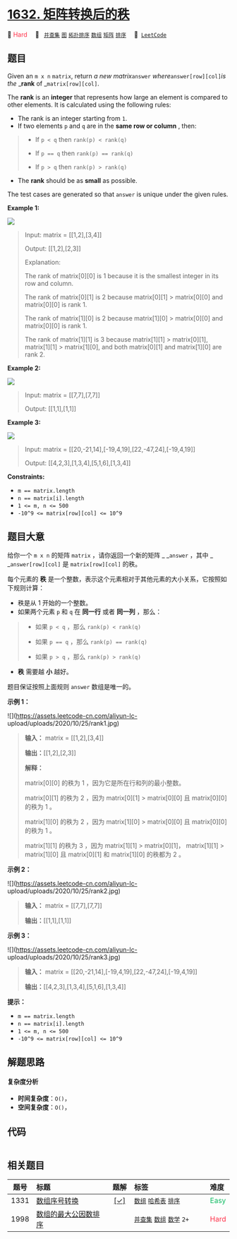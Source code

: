 # [1632. 矩阵转换后的秩](https://leetcode.com/problems/rank-transform-of-a-matrix)

🔴 <font color=#ff334b>Hard</font>&emsp; 🔖&ensp; [`并查集`](/tag/union-find.md) [`图`](/tag/graph.md) [`拓扑排序`](/tag/topological-sort.md) [`数组`](/tag/array.md) [`矩阵`](/tag/matrix.md) [`排序`](/tag/sorting.md)&emsp; 🔗&ensp;[`LeetCode`](https://leetcode.com/problems/rank-transform-of-a-matrix)

## 题目

Given an `m x n` `matrix`, return _a new matrix_`answer`
_where_`answer[row][col]`_is the_ _**rank** of _`matrix[row][col]`.

The **rank** is an **integer** that represents how large an element is
compared to other elements. It is calculated using the following rules:

  * The rank is an integer starting from `1`.
  * If two elements `p` and `q` are in the **same row or column** , then: 
> 
> * If `p < q` then `rank(p) < rank(q)`
> 
> * If `p == q` then `rank(p) == rank(q)`
> 
> * If `p > q` then `rank(p) > rank(q)`
  * The **rank** should be as **small** as possible.

The test cases are generated so that `answer` is unique under the given rules.



**Example 1:**

![](https://assets.leetcode.com/uploads/2020/10/18/rank1.jpg)

> Input: matrix = [[1,2],[3,4]]
> 
> Output: [[1,2],[2,3]]
> 
> Explanation:
> 
> The rank of matrix[0][0] is 1 because it is the smallest integer in its row and column.
> 
> The rank of matrix[0][1] is 2 because matrix[0][1] > matrix[0][0] and matrix[0][0] is rank 1.
> 
> The rank of matrix[1][0] is 2 because matrix[1][0] > matrix[0][0] and matrix[0][0] is rank 1.
> 
> The rank of matrix[1][1] is 3 because matrix[1][1] > matrix[0][1], matrix[1][1] > matrix[1][0], and both matrix[0][1] and matrix[1][0] are rank 2.

**Example 2:**

![](https://assets.leetcode.com/uploads/2020/10/18/rank2.jpg)

> Input: matrix = [[7,7],[7,7]]
> 
> Output: [[1,1],[1,1]]

**Example 3:**

![](https://assets.leetcode.com/uploads/2020/10/18/rank3.jpg)

> Input: matrix = [[20,-21,14],[-19,4,19],[22,-47,24],[-19,4,19]]
> 
> Output: [[4,2,3],[1,3,4],[5,1,6],[1,3,4]]

**Constraints:**

  * `m == matrix.length`
  * `n == matrix[i].length`
  * `1 <= m, n <= 500`
  * `-10^9 <= matrix[row][col] <= 10^9`


## 题目大意

给你一个 `m x n` 的矩阵 `matrix` ，请你返回一个新的矩阵 _ _`answer` ，其中 _ _`answer[row][col]` 是
`matrix[row][col]` 的秩。

每个元素的 **秩**  是一个整数，表示这个元素相对于其他元素的大小关系，它按照如下规则计算：

  * 秩是从 1 开始的一个整数。
  * 如果两个元素 `p` 和 `q` 在 **同一行**  或者 **同一列**  ，那么： 
> 
> * 如果 `p < q` ，那么 `rank(p) < rank(q)`
> 
> * 如果 `p == q` ，那么 `rank(p) == rank(q)`
> 
> * 如果 `p > q` ，那么 `rank(p) > rank(q)`
  * **秩**  需要越 **小**  越好。

题目保证按照上面规则 `answer` 数组是唯一的。



**示例 1：**

![](https://assets.leetcode-cn.com/aliyun-lc-
upload/uploads/2020/10/25/rank1.jpg)

> 
> 
> 
> 
> 
> **输入：** matrix = [[1,2],[3,4]]
> 
> **输出：**[[1,2],[2,3]]
> 
> **解释：**
> 
> matrix[0][0] 的秩为 1 ，因为它是所在行和列的最小整数。
> 
> matrix[0][1] 的秩为 2 ，因为 matrix[0][1] > matrix[0][0] 且 matrix[0][0] 的秩为 1 。
> 
> matrix[1][0] 的秩为 2 ，因为 matrix[1][0] > matrix[0][0] 且 matrix[0][0] 的秩为 1 。
> 
> matrix[1][1] 的秩为 3 ，因为 matrix[1][1] > matrix[0][1]， matrix[1][1] > matrix[1][0] 且 matrix[0][1] 和 matrix[1][0] 的秩都为 2 。
> 
> 

**示例 2：**

![](https://assets.leetcode-cn.com/aliyun-lc-
upload/uploads/2020/10/25/rank2.jpg)

> 
> 
> 
> 
> 
> **输入：** matrix = [[7,7],[7,7]]
> 
> **输出：**[[1,1],[1,1]]
> 
> 

**示例 3：**

![](https://assets.leetcode-cn.com/aliyun-lc-
upload/uploads/2020/10/25/rank3.jpg)

> 
> 
> 
> 
> 
> **输入：** matrix = [[20,-21,14],[-19,4,19],[22,-47,24],[-19,4,19]]
> 
> **输出：**[[4,2,3],[1,3,4],[5,1,6],[1,3,4]]
> 
> 





**提示：**

  * `m == matrix.length`
  * `n == matrix[i].length`
  * `1 <= m, n <= 500`
  * `-10^9 <= matrix[row][col] <= 10^9`


## 解题思路

#### 复杂度分析

- **时间复杂度**：`O()`，
- **空间复杂度**：`O()`，

## 代码

```javascript

```

## 相关题目

<!-- prettier-ignore -->
| 题号 | 标题 | 题解 | 标签 | 难度 |
| :------: | :------ | :------: | :------ | :------ |
| 1331 | [数组序号转换](https://leetcode.com/problems/rank-transform-of-an-array) | [[✓]](/problem/1331.md) |  [`数组`](/tag/array.md) [`哈希表`](/tag/hash-table.md) [`排序`](/tag/sorting.md) | <font color=#15bd66>Easy</font> |
| 1998 | [数组的最大公因数排序](https://leetcode.com/problems/gcd-sort-of-an-array) |  |  [`并查集`](/tag/union-find.md) [`数组`](/tag/array.md) [`数学`](/tag/math.md) `2+` | <font color=#ff334b>Hard</font> |

<style>
.blue {
    background-color: #096dd9;
    padding: 0.25rem 0.5rem;
    margin: 0;
    font-size: 0.85em;
    border-radius: 3px;
    color: white;
    font-weight: 500;
}
table th:first-of-type { width: 10%; }
table th:nth-of-type(2) { width: 35%; }
table th:nth-of-type(3) { width: 10%; }
table th:nth-of-type(4) { width: 35%; }
table th:nth-of-type(5) { width: 10%; }
</style>
